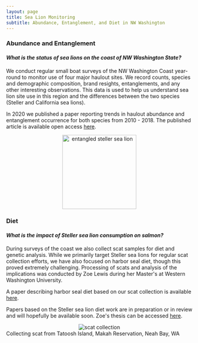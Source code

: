 ```yaml
---
layout: page
title: Sea Lion Monitoring
subtitle: Abundance, Entanglement, and Diet in NW Washington
---
```


### Abundance and Entanglement

#### *What is the status of sea lions on the coast of NW Washington State?*

We conduct regular small boat surveys of the NW Washington Coast year-round to monitor use of four major haulout sites. We record counts, species and demographic composition, brand resights, entanglements, and any other interesting observations. This data is used to help us understand sea lion site use in this region and the differences between the two species (Steller and California sea lions). 

In 2020 we published a paper reporting trends in haulout abundance and entanglement occurrence for both species from 2010 - 2018. The published article is available open access [here](https://journals.plos.org/plosone/article?id=10.1371/journal.pone.0237178).

<center>
<p float = "center"
  <img src="https://lizallyn.github.io/assets/img/ent_zc.png" alt="entangled california sea lion" height = "200" />
  <img src="https://lizallyn.github.io/assets/img/ent_ej.png" alt="entangled steller sea lion" height = "200" />
</p>
</center>

### Diet

#### *What is the impact of Steller sea lion consumption on salmon?*

During surveys of the coast we also collect scat samples for diet and genetic analysis. While we primarily target Steller sea lions for regular scat collection efforts, we have also focused on harbor seal diet, though this proved extremely challenging. Processing of scats and analysis of the implications was conducted by Zoe Lewis during her Master's at Western Washington University. 

A paper describing harbor seal diet based on our scat collection is available [here](https://bioone.org/journals/northwestern-naturalist/volume-104/issue-3/NWN22-17/FIRST-DIET-DESCRIPTION-OF-THE-HARBOR-SEAL-PHOCA-VITULINA-IN/10.1898/NWN22-17.short).

Papers based on the Steller sea lion diet work are in preparation or in review and will hopefully be available soon. Zoe's thesis can be accessed [here](https://faculty.aceveda.wwu.edu/PDFs/theses/Lewis%20thesis.pdf).

<center>
<img src="https://lizallyn.github.io/assets/img/scat.jpg" alt="scat collection" />
</center>
Collecting scat from Tatoosh Island, Makah Reservation, Neah Bay, WA